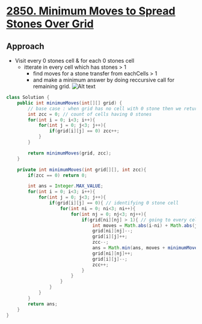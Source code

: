 # [2850. Minimum Moves to Spread Stones Over Grid](https://leetcode.com/problems/minimum-moves-to-spread-stones-over-grid/description/)

## Approach
- Visit every 0 stones cell & for each 0 stones cell
    - itterate in every cell which has stones > 1
        - find moves for a stone transfer from eachCells > 1 
        - and make a minimum answer by doing reccursive call for remaining grid. 
![Alt text](save.png)


```java
class Solution {
    public int minimumMoves(int[][] grid) {
        // base case : when grid has no cell with 0 stone then we return minimumMoves = 0;
        int zcc = 0; // count of cells having 0 stones
        for(int i = 0; i<3; i++){
            for(int j = 0; j<3; j++){
                if(grid[i][j] == 0) zcc++;
            }
        }

        return minimumMoves(grid, zcc);
    }

    private int minimumMoves(int grid[][], int zcc){
        if(zcc == 0) return 0;

        int ans = Integer.MAX_VALUE;
        for(int i = 0; i<3; i++){
            for(int j = 0; j<3; j++){
                if(grid[i][j] == 0){ // identifying 0 stone cell
                    for(int ni = 0; ni<3; ni++){
                        for(int nj = 0; nj<3; nj++){
                            if(grid[ni][nj] > 1){ // going to every cell which has stones > 1
                                int moves = Math.abs(i-ni) + Math.abs(j-nj);
                                grid[ni][nj]--;
                                grid[i][j]++;
                                zcc--;
                                ans = Math.min(ans, moves + minimumMoves(grid, zcc));
                                grid[ni][nj]++;
                                grid[i][j]--;
                                zcc++;
                            }
                        }
                    }
                }
            }
        }
        return ans;
    }
}
```